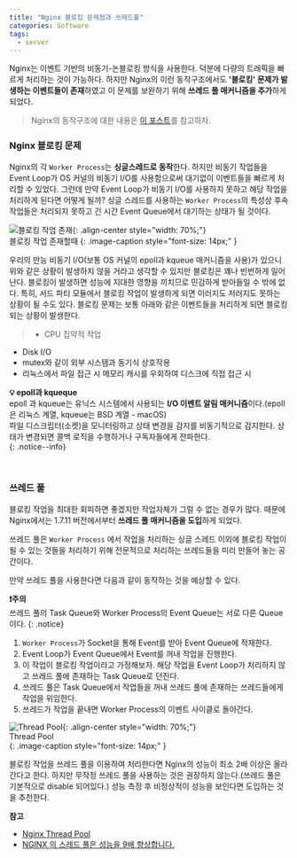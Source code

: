 ```yaml
---  
title: "Nginx 블로킹 문제점과 쓰레드풀"
categories: Software
tags:
  - server
---  
```


Nginx는 이벤트 기반의 비동기-논블로킹 방식을 사용한다. 덕분에 다량의 트래픽을 빠르게 처리하는 것이 가능하다. 하지만 Nginx의 이런 동작구조에서도 **'블로킹' 문제가 발생하는 이벤트들이 존재**하였고 이 문제를 보완하기 위해 **쓰레드 풀 매커니즘을 추가**하게 되었다.  

> Nginx의 동작구조에 대한 내용은 [이 포스트](https://rokwonk.github.io/software/Apache-Nginx-%EB%B9%84%EA%B5%90/)를 참고하자.  

### Nginx 블로킹 문제
Nginx의 각 `Worker Process`는 **싱글스레드로 동작**한다. 하지만 비동기 작업들을 Event Loop가 OS 커널의 비동기 I/O를 사용함으로써 대기없이 이벤트들을 빠르게 처리할 수 있었다. 그런데 만약 Event Loop가 비동기 I/O를 사용하지 못하고 해당 작업을 처리하게 된다면 어떻게 될까? 싱글 스레드를 사용하는 `Worker Process`의 특성상 후속 작업들은 처리되지 못하고 긴 시간 Event Queue에서 대기하는 상태가 될 것이다.  

![블로킹 작업 존재](https://github.com/kids-ground/mentos-backend/assets/52196792/41046ea5-52f8-47cb-b4ce-c15094d7c950){: .align-center style="width: 70%;"}  
블로킹 작업 존재할때
{: .image-caption style="font-size: 14px;" }  

우리의 만능 비동기 I/O(보통 OS 커널의 epoll과 kqueue 매커니즘을 사용)가 있으니 위와 같은 상황이 발생하지 않을 거라고 생각할 수 있지만 블로킹은 꽤나 빈번하게 일어난다. 블로킹이 발생하면 성능에 지대한 영향을 끼치므로 민감하게 받아들일 수 밖에 없다. 특히, 서드 파티 모듈에서 블로킹 작업이 발생하게 되면 이러지도 저러지도 못하는 상황이 될 수도 있다. 블로킹 문제는 보통 아래와 같은 이벤트들을 처리하게 되면 블로킹 되는 상황이 발생한다.
> - CPU 집약적 작업
- Disk I/O
- mutex와 같이 외부 시스템과 동기식 상호작용  
- 리눅스에서 파일 접근 시 메모리 캐시를 우회하여 디스크에 직접 접근 시

**💡 epoll과 kqueque**  
epoll 과 kqueue는 유닉스 시스템에서 사용되는 **I/O 이벤트 알림 매커니즘**이다.(epoll은 리눅스 계열, kqueue는 BSD 계열 - macOS)  
파일 디스크립터(소켓)을 모니터링하고 상태 변경을 감지를 비동기적으로 감지한다. 상태가 변경되면 콜백 로직을 수행하거나 구독자들에게 전파한다.  
{: .notice--info}  

<br />  

### 쓰레드 풀
블로킹 작업을 최대한 회피하면 좋겠지만 작업자체가 그럴 수 없는 경우가 많다. 때문에 Nginx에서는 1.7.11 버전에서부터 **쓰레드 풀 매커니즘을 도입**하게 되었다.  

쓰레드 풀은 `Worker Process` 에서 작업을 처리하는 싱글 스레드 이외에 블로킹 작업이 될 수 있는 것들을 처리하기 위해 전문적으로 처리하는 쓰레드들을 미리 만들어 놓는 공간이다.  

만약 쓰레드 풀을 사용한다면 다음과 같이 동작하는 것을 예상할 수 있다.  

**❗️주의**  
쓰레드 풀의 Task Queue와 Worker Process의 Event Queue는 서로 다른 Queue이다.
{: .notice}  


1. `Worker Process`가 Socket을 통해 Event를 받아 Event Queue에 적재한다.  
2. Event Loop가 Event Queue에서 Event를 꺼내 작업을 진행한다.  
3. 이 작업이 블로킹 작업이라고 가정해보자. 해당 작업을 Event Loop가 처리하지 않고 쓰레드 풀에 존재하는 Task Queue로 던진다.  
4. 쓰레드 풀은 Task Queue에서 작업들을 꺼내 쓰레드 풀에 존재하는 쓰레드들에게 작업을 위임한다.
5. 쓰레드가 작업을 끝내면 Worker Process의 이벤트 사이클로 돌아간다.  

![Thread Pool](https://github.com/kids-ground/mentos-backend/assets/52196792/bac52ba6-d8ed-4e23-ad57-256e19f0a803){: .align-center style="width: 70%;"}  
Thread Pool  
{: .image-caption style="font-size: 14px;" }  


블로킹 작업을 쓰레드 풀을 이용하여 처리한다면 Nginx의 성능이 최소 2배 이상은 올라간다고 한다. 하지만 무작정 쓰레드 풀을 사용하는 것은 권장하지 않는다.(쓰레드 풀은 기본적으로 disable 되어있다.) 성능 측정 후 비정상적이 성능을 보인다면 도입하는 것을 추천한다.  

**참고**  
- [Nginx Thread Pool](https://ssup2.github.io/theory_analysis/Nginx_Thread_Pool/)
- [NGINX 의 스레드 풀은 성능을 9배 향상합니다.](https://nginxstore.com/blog/nginx/nginx-%EC%9D%98-%EC%8A%A4%EB%A0%88%EB%93%9C-%ED%92%80%EC%9D%80-%EC%84%B1%EB%8A%A5%EC%9D%84-9%EB%B0%B0-%ED%96%A5%EC%83%81%ED%95%A9%EB%8B%88%EB%8B%A4/)